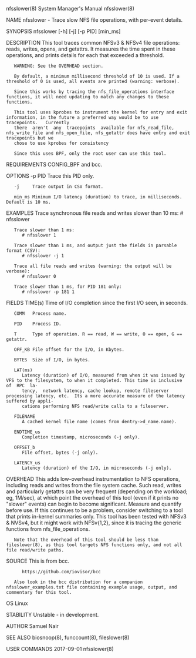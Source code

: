 nfsslower(8)							    System Manager's Manual							  nfsslower(8)

NAME
       nfsslower - Trace slow NFS file operations, with per-event details.

SYNOPSIS
       nfsslower [-h] [-j] [-p PID] [min_ms]

DESCRIPTION
       This  tool  traces common NFSv3 & NFSv4 file operations: reads, writes, opens, and getattrs. It measures the time spent in these operations, and prints
       details for each that exceeded a threshold.

       WARNING: See the OVERHEAD section.

       By default, a minimum millisecond threshold of 10 is used. If a threshold of 0 is used, all events are printed (warning: verbose).

       Since this works by tracing the nfs_file_operations interface functions, it will need updating to match any changes to these functions.

       This tool uses kprobes to instrument the kernel for entry and exit information, in the future a preferred way would be to use  tracepoints.   Currently
       there  aren't  any  tracepoints	available for nfs_read_file, nfs_write_file and nfs_open_file, nfs_getattr does have entry and exit tracepoints but we
       chose to use kprobes for consistency

       Since this uses BPF, only the root user can use this tool.

REQUIREMENTS
       CONFIG_BPF and bcc.

OPTIONS
       -p PID Trace this PID only.

       -j     Trace output in CSV format.

       min_ms Minimum I/O latency (duration) to trace, in milliseconds. Default is 10 ms.

EXAMPLES
       Trace synchronous file reads and writes slower than 10 ms:
	      # nfsslower

       Trace slower than 1 ms:
	      # nfsslower 1

       Trace slower than 1 ms, and output just the fields in parsable format (CSV):
	      # nfsslower -j 1

       Trace all file reads and writes (warning: the output will be verbose):
	      # nfsslower 0

       Trace slower than 1 ms, for PID 181 only:
	      # nfsslower -p 181 1

FIELDS
       TIME(s)
	      Time of I/O completion since the first I/O seen, in seconds.

       COMM   Process name.

       PID    Process ID.

       T      Type of operation. R == read, W == write, O == open, G == getattr.

       OFF_KB File offset for the I/O, in Kbytes.

       BYTES  Size of I/O, in bytes.

       LAT(ms)
	      Latency (duration) of I/O, measured from when it was issued by VFS to the filesystem, to when it completed. This time is inclusive  of  RPC  la‐
	      tency,  network latency, cache lookup, remote fileserver processing latency, etc.	 Its a more accurate measure of the latency suffered by appli‐
	      cations performing NFS read/write calls to a fileserver.

       FILENAME
	      A cached kernel file name (comes from dentry->d_name.name).

       ENDTIME_us
	      Completion timestamp, microseconds (-j only).

       OFFSET_b
	      File offset, bytes (-j only).

       LATENCY_us
	      Latency (duration) of the I/O, in microseconds (-j only).

OVERHEAD
       This adds low-overhead instrumentation to NFS operations, including reads and writes from the file system cache. Such  read,  writes  and  particularly
       getattrs	 can be very frequent (depending on the workload; eg, 1M/sec), at which point the overhead of this tool (even if it prints no "slower" events)
       can begin to become significant. Measure and quantify before use. If this continues to be a problem, consider switching to a tool that prints in-kernel
       summaries only. This tool has been tested with NFSv3 & NVSv4, but it might work with  NFSv{1,2},	 since	it  is	tracing	 the  generic  functions  from
       nfs_file_operations.

       Note that the overhead of this tool should be less than fileslower(8), as this tool targets NFS functions only, and not all file read/write paths.

SOURCE
       This is from bcc.

	      https://github.com/iovisor/bcc

       Also look in the bcc distribution for a companion nfsslower_examples.txt file containing example usage, output, and commentary for this tool.

OS
       Linux

STABILITY
       Unstable - in development.

AUTHOR
       Samuel Nair

SEE ALSO
       biosnoop(8), funccount(8), fileslower(8)

USER COMMANDS								  2017-09-01								  nfsslower(8)
